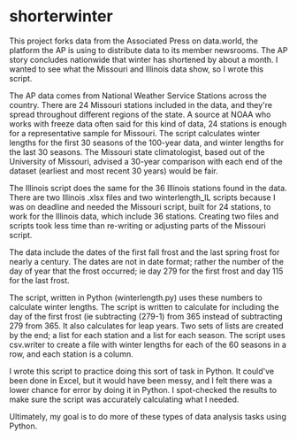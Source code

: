 # shorterwinter

This project forks data from the Associated Press on data.world, the platform the AP is using to distribute data to its member newsrooms.
The AP story concludes nationwide that winter has shortened by about a month. I wanted to see what the Missouri and Illinois data show, so I wrote this script.

The AP data comes from National Weather Service Stations across the country. 
There are 24 Missouri stations included in the data, and they're spread throughout different regions of the state. A source at NOAA who works with freeze data often said for this kind of data, 24 stations is enough for a representative sample for Missouri.
The script calculates winter lengths for the first 30 seasons of the 100-year data, and winter lengths for the last 30 seasons.
The Missouri state climatologist, based out of the University of Missouri, advised a 30-year comparison with each end of the dataset (earliest and most recent 30 years) would be fair.

The Illinois script does the same for the 36 Illinois stations found in the data. There are two Illinois .xlsx files and two winterlength_IL scripts because I was on deadline and needed the Missouri script, built for 24 stations, to work for the Illinois data, which include 36 stations. Creating two files and scripts took less time than re-writing or adjusting parts of the Missouri script.

The data include the dates of the first fall frost and the last spring frost for nearly a century. The dates are not in date format; rather the number of the day of year that the frost occurred; ie day 279 for the first frost and day 115 for the last frost. 

The script, written in Python (winterlength.py) uses these numbers to calculate winter lengths. The script is written to calculate for including the day of the first frost (ie subtracting (279-1) from 365 instead of subtracting 279 from 365. It also calculates for leap years.
Two sets of lists are created by the end; a list for each station and a list for each season. 
The script uses csv.writer to create a file with winter lengths for each of the 60 seasons in a row, and each station is a column. 

I wrote this script to practice doing this sort of task in Python. It could've been done in Excel, but it would have been messy, and I felt there was a lower chance for error by doing it in Python. I spot-checked the results to make sure the script was accurately calculating what I needed. 

Ultimately, my goal is to do more of these types of data analysis tasks using Python. 
